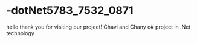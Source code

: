 # -dotNet5783_7532_0871
hello thank you for visiting our project!
Chavi and Chany c# project in .Net technology
